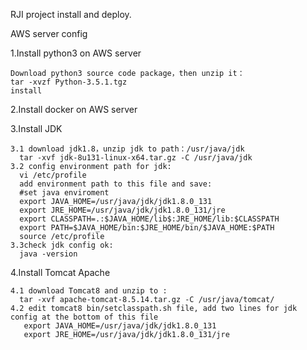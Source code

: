 RJI project install and deploy.

AWS server config

  1.Install python3 on AWS server
  
    Download python3 source code package，then unzip it：
    tar -xvzf Python-3.5.1.tgz
    install 
    
  
  2.Install docker on AWS server

  3.Install JDK
  
    3.1 download jdk1.8，unzip jdk to path：/usr/java/jdk
      tar -xvf jdk-8u131-linux-x64.tar.gz -C /usr/java/jdk
    3.2 config environment path for jdk:
      vi /etc/profile
      add environment path to this file and save:
      #set java enviroment
      export JAVA_HOME=/usr/java/jdk/jdk1.8.0_131
      export JRE_HOME=/usr/java/jdk/jdk1.8.0_131/jre
      export CLASSPATH=.:$JAVA_HOME/lib$:JRE_HOME/lib:$CLASSPATH
      export PATH=$JAVA_HOME/bin:$JRE_HOME/bin/$JAVA_HOME:$PATH
      source /etc/profile
    3.3check jdk config ok:
      java -version
  4.Install Tomcat Apache
  
    4.1 download Tomcat8 and unzip to :
      tar -xvf apache-tomcat-8.5.14.tar.gz -C /usr/java/tomcat/
    4.2 edit tomcat8 bin/setclasspath.sh file, add two lines for jdk config at the bottom of this file
       export JAVA_HOME=/usr/java/jdk/jdk1.8.0_131
       export JRE_HOME=/usr/java/jdk/jdk1.8.0_131/jre

